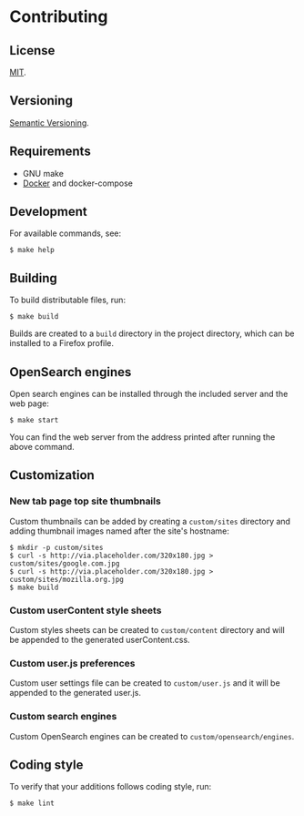 Contributing
=====

License
-----

[MIT](https://raw.github.com/gocom/pinceau/master/LICENSE).

Versioning
----

[Semantic Versioning](https://semver.org/).

Requirements
-----

* GNU make
* [Docker](https://www.docker.com/) and docker-compose

Development
-----

For available commands, see:

```
$ make help
```

Building
-----

To build distributable files, run:

```
$ make build
```

Builds are created to a `build` directory in the project directory,
which can be installed to a Firefox profile.

OpenSearch engines
-----

Open search engines can be installed through the included server and the web page:

```
$ make start
```

You can find the web server from the address printed after running the above command.

Customization
-----

### New tab page top site thumbnails

Custom thumbnails can be added by creating a `custom/sites` directory
and adding thumbnail images named after the
site's hostname:

```
$ mkdir -p custom/sites
$ curl -s http://via.placeholder.com/320x180.jpg > custom/sites/google.com.jpg
$ curl -s http://via.placeholder.com/320x180.jpg > custom/sites/mozilla.org.jpg
$ make build
```

### Custom userContent style sheets

Custom styles sheets can be created to `custom/content` directory and will be
appended to the generated userContent.css.

### Custom user.js preferences

Custom user settings file can be created to `custom/user.js` and it will be
appended to the generated user.js.

### Custom search engines

Custom OpenSearch engines can be created to `custom/opensearch/engines`.

Coding style
-----

To verify that your additions follows coding style, run:

```
$ make lint
```

